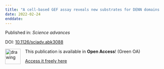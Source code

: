 ```yaml
---
title: "A cell-based GEF assay reveals new substrates for DENN domains and a role for DENND2B in primary ciliogenesis."
date: 2022-02-24
enddate:
---
```


Published in: *Science advances*

DOI: [10.1126/sciadv.abk3088](https://doi.org/10.1126/sciadv.abk3088)

<img src="https://upload.wikimedia.org/wikipedia/commons/thumb/9/90/Open_Access_logo_PLoS_white_green.svg/576px-Open_Access_logo_PLoS_white_green.svg.png" alt="drawing" width="50" align="left"/> &nbsp;&nbsp;&nbsp;This publication is available in **Open Access**! (Green OA)

&nbsp;&nbsp;&nbsp;[Access it freely here](https://www.ncbi.nlm.nih.gov/pmc/articles/PMC8865772
)

